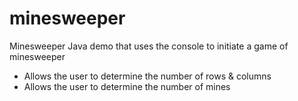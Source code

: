 # minesweeper
Minesweeper Java demo that uses the console to initiate a game of minesweeper

- Allows the user to determine the number of rows & columns
- Allows the user to determine the number of mines
